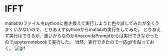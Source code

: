 # IFFT

matlabのファイルをpythonに書き換えて実行しようと色々試してみたが全くうまくいかないので、とりあえずpythonからmatlabの実行をしてみた。
とりあえず実行はできるが、重いからなのかAnacondaPromptからは実行できなかったのでjupyternotebookで実行した。
当然、実行できたので一応gifを貼っておく。
![gif](https://github.com/TomcaT1229/IFFT/blob/master/ea144b1fd8781588afb950f7776f53f7.gif"sample")
